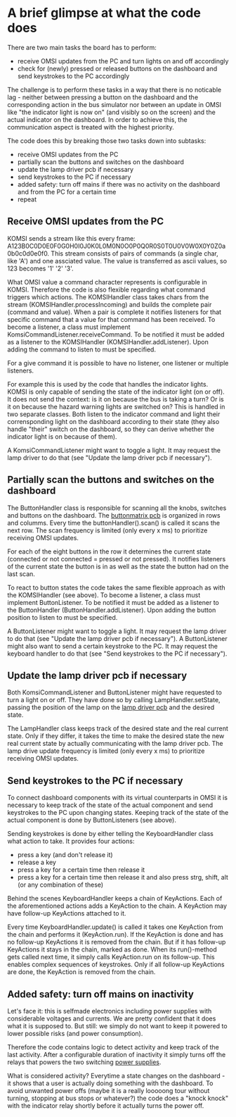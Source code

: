 # A brief glimpse at what the code does

There are two main tasks the board has to perform:
- receive OMSI updates from the PC and turn lights on and off accordingly
- check for (newly) pressed or released buttons on the dashboard and send keystrokes to the PC accordingly

The challenge is to perform these tasks in a way that there is no noticable lag - neither between pressing a button on the dashboard and the corresponding action in the bus simulator nor between an update in OMSI like "the indicator light is now on" (and visibly so on the screen) and the actual indicator on the dashboard. In order to achieve this, the communication aspect is treated with the highest priority.

The code does this by breaking those two tasks down into subtasks:
- receive OMSI updates from the PC
- partially scan the buttons and switches on the dashboard
- update the lamp driver pcb if necessary
- send keystrokes to the PC if necessary
- added safety: turn off mains if there was no activity on the dashboard and from the PC for a certain time
- repeat

## Receive OMSI updates from the PC

KOMSI sends a stream like this every frame: A123B0C0D0E0F0G0H0I0J0K0L0M0N0O0P0Q0R0S0T0U0V0W0X0Y0Z0a0b0c0d0e0f0. This stream consists of pairs of commands (a single char, like 'A') and one assciated value. The value is transferred as ascii values, so 123 becomes '1' '2' '3'.

What OMSI value a command character represents is configurable in KOMSI. Therefore the code is also flexible regarding what command triggers which actions. The KOMSIHandler class takes chars from the stream (KOMSIHandler.processIncoming) and builds the complete pair (command and value). When a pair is complete it notifies listeners for that specific command that a value for that command has been received. To become a listener, a class must implement KomsiCommandListener.receiveCommand. To be notified it must be added as a listener to the KOMSIHandler (KOMSIHandler.addListener). Upon adding the command to listen to must be specified.

For a give command it is possible to have no listener, one listener or multiple listeners.

For example this is used by the code that handles the indicator lights. KOMSI is only capable of sending the state of the indicator light (on or off). It does not send the context: is it on because the bus is taking a turn? Or is it on because the hazard warning lights are switched on? This is handled in two separate classes. Both listen to the indicator command and light their corrensponding light on the dashboard according to their state (they also handle "their" switch on the dashboard, so they can derive whether the indicator light is on because of them).

A KomsiCommandListener might want to toggle a light. It may request the lamp driver to do that (see "Update the lamp driver pcb if necessary").

## Partially scan the buttons and switches on the dashboard

The ButtonHandler class is responsible for scanning all the knobs, switches and buttons on the dashboard. The [buttonmatrix pcb](../buttonmatrix/buttonmatrix.md) is organized in rows and columms. Every time the buttonHandler().scan() is called it scans the next row. The scan frequency is limited (only every x ms) to prioritize receiving OMSI updates.

For each of the eight buttons in the row it determines the current state (connected or not connected = pressed or not pressed). It notifies listeners of the current state the button is in as well as the state the button had on the last scan.

To react to button states the code takes the same flexible approach as with the KOMSIHandler (see above). To become a listener, a class must implement ButtonListener. To be notified it must be added as a listener to the ButtonHandler (ButtonHandler.addListener). Upon adding the button position to listen to must be specified.

A ButtonListener might want to toggle a light. It may request the lamp driver to do that (see "Update the lamp driver pcb if necessary").
A ButtonListener might also want to send a certain keystroke to the PC. It may request the keyboard handler to do that (see "Send keystrokes to the PC if necessary").

## Update the lamp driver pcb if necessary

Both KomsiCommandListener and ButtonListener might have requested to turn a light on or off. They have done so by calling LampHandler.setState, passing the position of the lamp on the [lamp driver pcb](../lampdriver/lampdriver.md) and the desired state.

The LampHandler class keeps track of the desired state and the real current state. Only if they differ, it takes the time to make the desired state the new real current state by actually communicating with the lamp driver pcb. The lamp drive update frequency is limited (only every x ms) to prioritize receiving OMSI updates.

## Send keystrokes to the PC if necessary

To connect dashboard components with its virtual counterparts in OMSI it is necessary to keep track of the state of the actual component and send keystrokes to the PC upon changing states. Keeping track of the state of the actual component is done by ButtonListeners (see above).

Sending keystrokes is done by either telling the KeyboardHandler class what action to take. It provides four actions:
- press a key (and don't release it)
- release a key
- press a key for a certain time then release it
- press a key for a certain time then release it and also press strg, shift, alt (or any combination of these)

Behind the scenes KeyboardHandler keeps a chain of KeyActions. Each of the aforementioned actions adds a KeyAction to the chain. A KeyAction may have follow-up KeyActions attached to it.

Every time KeyboardHandler.update() is called it takes one KeyAction from the chain and performs it (KeyAction.run). If the KeyAction is done and has no follow-up KeyActions it is removed from the chain. But if it has follow-up KeyActions it stays in the chain, marked as done. When its run()-method gets called next time, it simply calls KeyAction.run on its follow-up. This enables complex sequences of keystrokes. Only if all follow-up KeyActions are done, the KeyAction is removed from the chain.

## Added safety: turn off mains on inactivity

Let's face it: this is selfmade electronics including power supplies with considerable voltages and currents. We are pretty confident that it does what it is supposed to. But still: we simply do not want to keep it powered to lower possible risks (and power consumption).

Therefore the code contains logic to detect activity and keep track of the last activity. After a configurable duration of inactivity it simply turns off the relays that powers the two switching [power supplies](../powersupply/powersupply.md).

What is considered activity? Everytime a state changes on the dashboard - it shows that a user is actually doing something with the dashboard. To avoid unwanted power offs (maybe it is a really looooong tour without turning, stopping at bus stops or whatever?) the code does a "knock knock" with the indicator relay shortly before it actually turns the power off.